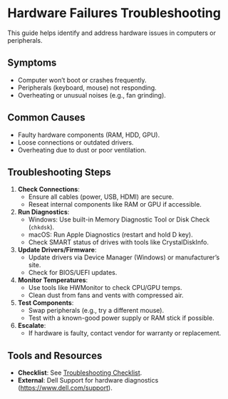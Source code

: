 # Hardware Failures Troubleshooting

This guide helps identify and address hardware issues in computers or peripherals.

## Symptoms
- Computer won’t boot or crashes frequently.
- Peripherals (keyboard, mouse) not responding.
- Overheating or unusual noises (e.g., fan grinding).

## Common Causes
- Faulty hardware components (RAM, HDD, GPU).
- Loose connections or outdated drivers.
- Overheating due to dust or poor ventilation.

## Troubleshooting Steps
1. **Check Connections**:
   - Ensure all cables (power, USB, HDMI) are secure.
   - Reseat internal components like RAM or GPU if accessible.
2. **Run Diagnostics**:
   - Windows: Use built-in Memory Diagnostic Tool or Disk Check (`chkdsk`).
   - macOS: Run Apple Diagnostics (restart and hold D key).
   - Check SMART status of drives with tools like CrystalDiskInfo.
3. **Update Drivers/Firmware**:
   - Update drivers via Device Manager (Windows) or manufacturer’s site.
   - Check for BIOS/UEFI updates.
4. **Monitor Temperatures**:
   - Use tools like HWMonitor to check CPU/GPU temps.
   - Clean dust from fans and vents with compressed air.
5. **Test Components**:
   - Swap peripherals (e.g., try a different mouse).
   - Test with a known-good power supply or RAM stick if possible.
6. **Escalate**:
   - If hardware is faulty, contact vendor for warranty or replacement.

## Tools and Resources
- **Checklist**: See [Troubleshooting Checklist](../resources/troubleshooting_checklist.md).
- **External**: Dell Support for hardware diagnostics (https://www.dell.com/support).

